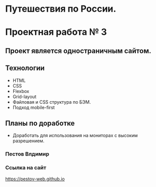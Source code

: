 # Путешествия по России.
# Проектная работа № 3

## Проект является одностраничным сайтом.

## Технологии
* HTML
* CSS
* Flexbox
* Grid-layout
* Файловая и CSS структура по БЭМ.
* Подход mobile-first

## Планы по доработке
* Доработать для использования на мониторах с высоким разрешением.

### Пестов Влдимир
### Ссылка на сайт
https://pestov-web.github.io
